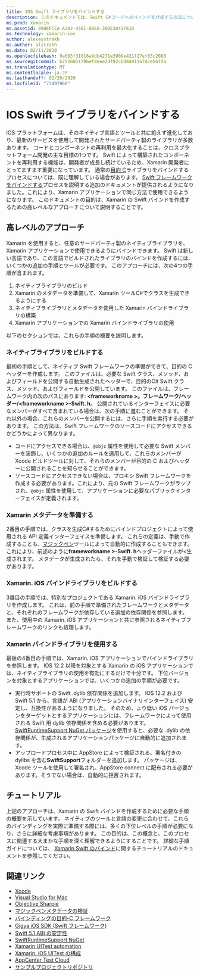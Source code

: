 ```yaml
---
title: IOS Swift ライブラリをバインドする
description: このドキュメントでは、Swift C#コードへのバインドを作成する方法について説明します。これにより、ネイティブライブラリを使用したり、Xamarin. iOS アプリケーションで併置したりすることができます。
ms.prod: xamarin
ms.assetid: 890EFCCA-A2A2-4561-88EA-30DE3041F61D
ms.technology: xamarin-ios
author: alexeystrakh
ms.author: alstrakh
ms.date: 02/11/2020
ms.openlocfilehash: 9a683f31016a9db4271e3909e421f27ef83c2080
ms.sourcegitcommit: b751605179bef8eee2df92cb484011a7dceb6fda
ms.translationtype: MT
ms.contentlocale: ja-JP
ms.lasthandoff: 02/20/2020
ms.locfileid: "77497960"
---
```

# <a name="bind-ios-swift-libraries"></a>IOS Swift ライブラリをバインドする

IOS プラットフォームは、そのネイティブ言語とツールと共に絶えず進化しており、最新のサービスを使用して開発されたサードパーティ製のライブラリが多数あります。 コードとコンポーネントの再利用を最大化することは、クロスプラットフォーム開発の主な目標の1つです。 Swift によって構築されたコンポーネントを再利用する機能は、開発者が成長し続けているため、Xamarin 開発者にとってますます重要になっています。 通常の[目的 C](https://docs.microsoft.com/xamarin/ios/platform/binding-objective-c/walkthrough)ライブラリをバインドするプロセスについては、既に理解している場合があります。 [Swift フレームワークをバインドする](walkthrough.md)プロセスを説明する追加のドキュメントが提供されるようになりました。これにより、Xamarin アプリケーションで同じ方法で使用できるようになります。 このドキュメントの目的は、Xamarin の Swift バインドを作成するための高レベルなアプローチについて説明することです。

## <a name="high-level-approach"></a>高レベルのアプローチ

Xamarin を使用すると、任意のサードパーティ製のネイティブライブラリを、Xamarin アプリケーションで使用できるようにバインドできます。 Swift は新しい言語であり、この言語でビルドされたライブラリのバインドを作成するには、いくつかの追加の手順とツールが必要です。 このアプローチには、次の4つの手順が含まれます。

1. ネイティブライブラリのビルド
1. Xamarin のメタデータを準備して、Xamarin ツールC#でクラスを生成できるようにする
1. ネイティブライブラリとメタデータを使用した Xamarin バインドライブラリの構築
1. Xamarin アプリケーションでの Xamarin バインドライブラリの使用

以下のセクションでは、これらの手順の概要を説明します。

### <a name="build-the-native-library"></a>ネイティブライブラリをビルドする

最初の手順として、ネイティブ Swift フレームワークの準備ができて、目的の C ヘッダーを作成します。 このファイルは、必要な Swift クラス、メソッド、およびフィールドを公開する自動生成されたヘッダーで、目的のC# Swift クラス、メソッド、およびフィールドを公開しています。 このファイルは、フレームワーク内の次のパスにあります: **\<frameworkname >。フレームワーク/ヘッダー/\<frameworkname >-Swift. h**。 公開されているインターフェイスに必要なメンバーがすべて含まれている場合は、次の手順に進むことができます。 それ以外の場合、これらのメンバーを公開するには、さらに手順を実行する必要があります。 この方法は、Swift フレームワークのソースコードにアクセスできるかどうかによって異なります。

- コードにアクセスできる場合は、`@objc` 属性を使用して必要な Swift メンバーを装飾し、いくつかの追加のルールを適用して、これらのメンバーが Xcode ビルドツールに対して、それらのメンバーが目的の C およびヘッダーに公開されることを知らせることができます。
- ソースコードにアクセスできない場合は、プロキシ Swift フレームワークを作成する必要があります。これにより、元の Swift フレームワークがラップされ、`@objc` 属性を使用して、アプリケーションに必要なパブリックインターフェイスが定義されます。

### <a name="prepare-the-xamarin-metadata"></a>Xamarin メタデータを準備する

2番目の手順では、クラスを生成C#するためにバインドプロジェクトによって使用される API 定義インターフェイスを準備します。 これらの定義は、手動で作成することも、[マジックペン](https://docs.microsoft.com/xamarin/cross-platform/macios/binding/objective-sharpie/)ツールによって自動的に作成することもできます。これにより、前述のように**frameworkname >-Swift. h**ヘッダーファイルが\<生成されます。 メタデータが生成されたら、それを手動で検証して検証する必要があります。

### <a name="build-the-xamarinios-binding-library"></a>Xamarin. iOS バインドライブラリをビルドする

3番目の手順では、特別なプロジェクトである Xamarin. iOS バインドライブラリを作成します。 これは、前の手順で準備されたフレームワークとメタデータと、それぞれのフレームワークが依存している追加の依存関係を参照します。 また、使用中の Xamarin. iOS アプリケーションと共に参照されるネイティブフレームワークのリンクも処理します。

### <a name="consume-the-xamarin-binding-library"></a>Xamarin バインドライブラリを使用する

最後の4番目の手順では、Xamarin. iOS アプリケーションでバインドライブラリを参照します。 IOS 12.2 以降を対象とする Xamarin の iOS アプリケーションでは、ネイティブライブラリの使用を有効にするだけで十分です。 下位バージョンを対象とするアプリケーションでは、いくつかの追加の手順が必要です。

- 実行時サポートの Swift .dylib 依存関係を追加します。 IOS 12.2 および Swift 5.1 から、言語が ABI (アプリケーションバイナリインターフェイス) 安定し、互換性があるようになりました。 そのため、より低い iOS バージョンをターゲットとするアプリケーションには、フレームワークによって使用される Swift 用 dylib 依存関係を含める必要があります。 [SwiftRuntimeSupport NuGet パッケージ](https://www.nuget.org/packages/Xamarin.iOS.SwiftRuntimeSupport/)を使用すると、必要な .dylib の依存関係が、生成されるアプリケーションパッケージに自動的に追加されます。
- アップロードプロセス中に AppStore によって検証される、署名付きの dylibs を含む**SwiftSupport**フォルダーを追加します。 パッケージは、Xcode ツールを使用して署名され、AppStore connect に配布される必要があります。そうでない場合は、自動的に拒否されます。

## <a name="walkthrough"></a>チュートリアル

上記のアプローチは、Xamarin の Swift バインドを作成するために必要な手順の概要を示しています。 ネイティブのツールと言語の変更に合わせて、これらのバインディングを実際に準備する際には、多くの下位レベルの手順が必要になり、さらに詳細な考慮事項があります。 この目的は、この概念と、このプロセスに関連する大まかな手順を深く理解できるようにすることです。 詳細な手順ガイドについては、 [Xamarin Swift のバインド](walkthrough.md)に関するチュートリアルのドキュメントを参照してください。

## <a name="related-links"></a>関連リンク

- [Xcode](https://apps.apple.com/us/app/xcode/id497799835)
- [Visual Studio for Mac](https://visualstudio.microsoft.com/downloads)
- [Objective Sharpie](https://docs.microsoft.com/xamarin/cross-platform/macios/binding/objective-sharpie/)
- [マジックペンメタデータの検証](https://docs.microsoft.com/xamarin/cross-platform/macios/binding/objective-sharpie/platform/verify)
- [バインディングの目的-C フレームワーク](https://docs.microsoft.com/xamarin/ios/platform/binding-objective-c/walkthrough)
- [Gigya iOS SDK (Swift フレームワーク)](https://developers.gigya.com/display/GD/Swift+SDK)
- [Swift 5.1 ABI の安定性](https://swift.org/blog/swift-5-1-released/)
- [SwiftRuntimeSupport NuGet](https://www.nuget.org/packages/Xamarin.iOS.SwiftRuntimeSupport/)
- [Xamarin UITest automation](https://docs.microsoft.com/appcenter/test-cloud/uitest/)
- [Xamarin. iOS UITest の構成](https://docs.microsoft.com/appcenter/test-cloud/preparing-for-upload/xamarin-ios-uitest)
- [AppCenter Test Cloud](https://docs.microsoft.com/appcenter/test-cloud/preparing-for-upload/xamarin-ios-uitest)
- [サンプルプロジェクトリポジトリ](https://github.com/xamcat/xamarin-binding-swift-framework)

